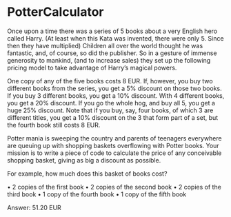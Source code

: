# PotterCalculator

Once upon a time there was a series of 5 books about a very English hero called Harry. (At least when this Kata was invented, there were only 5. Since then they have multiplied)
Children all over the world thought he was fantastic, and, of course, so did the publisher. So in a gesture of immense generosity to mankind, (and to increase sales) they set up the following pricing model to take advantage of Harry’s magical powers.
 
One copy of any of the five books costs 8 EUR. If, however, you buy two different books from the series, you get a 5% discount on those two books. If you buy 3 different books, you get a 10% discount. With 4 different books, you get a 20% discount. If you go the whole hog, and buy all 5, you get a huge 25% discount.
Note that if you buy, say, four books, of which 3 are different titles, you get a 10% discount on the 3 that form part of a set, but the fourth book still costs 8 EUR.
 
Potter mania is sweeping the country and parents of teenagers everywhere are queuing up with shopping baskets overflowing with Potter books. Your mission is to write a piece of code to calculate the price of any conceivable shopping basket, giving as big a discount as possible.
 
For example, how much does this basket of books cost?
 
• 2 copies of the first book
• 2 copies of the second book
• 2 copies of the third book
• 1 copy of the fourth book
• 1 copy of the fifth book
 
Answer: 51.20 EUR
